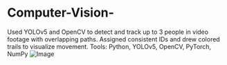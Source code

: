 # Computer-Vision-
Used YOLOv5 and OpenCV to detect and track up to 3 people in video footage with overlapping paths. Assigned consistent IDs and drew colored trails to visualize movement. Tools: Python, YOLOv5, OpenCV, PyTorch, NumPy
![Image](https://github.com/user-attachments/assets/e9f84538-e3a5-4e5d-981b-aff1b91a2b68) 
